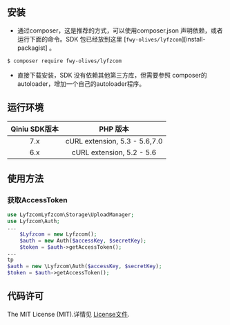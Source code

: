 
## 安装

* 通过composer，这是推荐的方式，可以使用composer.json 声明依赖，或者运行下面的命令。SDK 包已经放到这里 [`fwy-olives/lyfzcom`][install-packagist] 。
```bash
$ composer require fwy-olives/lyfzcom
```
* 直接下载安装，SDK 没有依赖其他第三方库，但需要参照 composer的autoloader，增加一个自己的autoloader程序。

## 运行环境

| Qiniu SDK版本 | PHP 版本 |
|:--------------------:|:---------------------------:|
|          7.x         |  cURL extension,   5.3 - 5.6,7.0 |
|          6.x         |  cURL extension,   5.2 - 5.6 |

## 使用方法

### 获取AccessToken
```php
use LyfzcomLyfzcom\Storage\UploadManager;
use Lyfzcom\Auth;
...
    $Lyfzcom = new Lyfzcom();
    $auth = new Auth($accessKey, $secretKey);
    $token = $auth->getAccessToken();
...
tp
$auth = new \Lyfzcom\Auth($accessKey, $secretKey);
$token = $auth->getAccessToken();
```

## 代码许可

The MIT License (MIT).详情见 [License文件](https://github.com/lyfzcom/php-sdk/blob/master/LICENSE).

